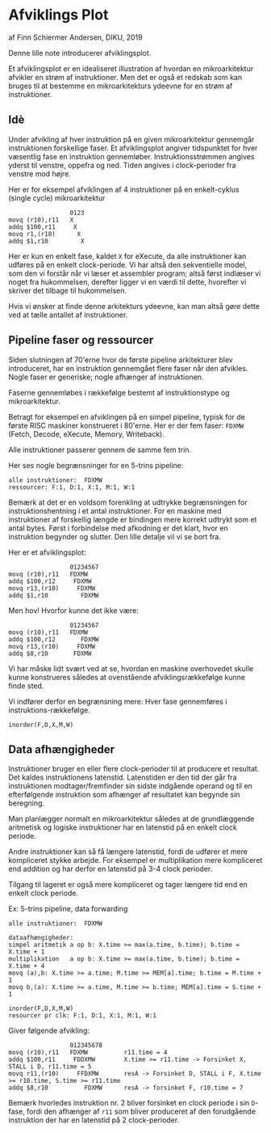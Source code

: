 # Afviklings Plot

af Finn Schiermer Andersen, DIKU, 2019

Denne lille note introducerer afviklingsplot.

Et afviklingsplot er en idealiseret illustration af hvordan en mikroarkitektur
afvikler en strøm af instruktioner. Men det er også et redskab som kan bruges
til at bestemme en mikroarkitekturs ydeevne for en strøm af instruktioner.


## Idè

Under afvikling af hver instruktion på en given mikroarkitektur gennemgår
instruktionen forskellige faser. Et afviklingsplot angiver tidspunktet
for hver væsentlig fase en instruktion gennemløber. Instruktionsstrømmen
angives yderst til venstre, oppefra og ned. Tiden angives i clock-perioder fra
venstre mod højre.

Her er for eksempel afviklingen af 4 instruktioner på en enkelt-cyklus (single cycle) mikroarkitektur
~~~
                 0123
movq (r10),r11   X
addq $100,r11     X
movq r1,(r10)      X
addq $1,r10         X
~~~
Her er kun en enkelt fase, kaldet `X` for eXecute, da alle instruktioner kan udføres på en enkelt clock-periode. Vi har altså den sekventielle model, som den vi forstår når vi læser et assembler program; altså først indlæser vi noget fra hukommelsen, derefter ligger vi en værdi til dette, hvorefter vi skriver det tilbage til hukommelsen.

Hvis vi ønsker at finde denne arkitekturs ydeevne, kan man altså gøre dette ved at tælle antallet af instruktioner.


## Pipeline faser og ressourcer

Siden slutningen af 70'erne hvor de første pipeline arkitekturer blev introduceret, har en instruktion gennemgået flere faser når den afvikles. Nogle faser er generiske; nogle afhænger af instruktionen.

Faserne gennemløbes i rækkefølge bestemt af instruktionstype og mikroarkitektur.

Betragt for eksempel en afviklingen på en simpel pipeline, typisk for de første RISC
maskiner konstrueret i 80'erne. Her er der fem faser: `FDXMW` (Fetch, Decode, eXecute,
Memory, Writeback).

Alle instruktioner passerer gennem de samme fem trin.

Her ses nogle begrænsninger for en 5-trins pipeline:
~~~
alle instruktioner:  FDXMW
ressourcer: F:1, D:1, X:1, M:1, W:1
~~~
Bemærk at det er en voldsom forenkling at udtrykke begrænsningen for
instruktionshentning i et antal instruktioner. For en maskine med instruktioner
af forskellig længde er bindingen mere korrekt udtrykt som et antal bytes.
Først i forbindelse med afkodning er det klart, hvor en instruktion begynder
og slutter. Den lille detalje vil vi se bort fra.

Her er et afviklingsplot:
~~~
                 01234567
movq (r10),r11   FDXMW
addq $100,r12     FDXMW
movq r13,(r10)     FDXMW
addq $1,r10         FDXMW
~~~

Men hov! Hvorfor kunne det ikke være:
~~~
                 01234567
movq (r10),r11   FDXMW
addq $100,r12       FDXMW
movq r13,(r10)     FDXMW
addq $8,r10       FDXMW
~~~
Vi har måske lidt svært ved at se, hvordan en maskine overhovedet skulle
kunne konstrueres således at ovenstående afviklingsrækkefølge kunne finde sted.

Vi indfører derfor en begrænsning mere: Hver fase gennemføres i instruktions-rækkefølge.
~~~
inorder(F,D,X,M,W)
~~~


## Data afhængigheder

Instruktioner bruger en eller flere clock-perioder til at producere et
resultat. Det kaldes instruktionens latenstid. Latenstiden er den tid
der går fra instruktionen modtager/fremfinder sin sidste indgående operand
og til en efterfølgende instruktion som afhænger af resultatet kan begynde
sin beregning.

Man planlægger normalt en mikroarkitektur således at de grundlæggende
aritmetisk og logiske instruktioner har en latenstid på en enkelt clock
periode.

Andre instruktioner kan så få længere latenstid, fordi de udfører et mere
kompliceret stykke arbejde. For eksempel er multiplikation mere kompliceret
end addition og har derfor en latenstid på 3-4 clock perioder.

Tilgang til lageret er også mere kompliceret og tager længere tid end en
enkelt clock periode.

Ex: 5-trins pipeline, data forwarding
~~~
alle instruktioner:  FDXMW

dataafhængigheder:
simpel aritmetik a op b: X.time >= max(a.time, b.time); b.time = X.time + 1
multiplikation   a op b: X.time >= max(a.time, b.time); b.time = X.time + 4
movq (a),b: X.time >= a.time; M.time >= MEM[a].time; b.time = M.time + 1
movq b,(a): X.time >= a.time, M.time >= b.time; MEM[a].time = S.time + 1

inorder(F,D,X,M,W)
resourcer pr clk: F:1, D:1, X:1, M:1, W:1
~~~
Giver følgende afvikling:
~~~
                 012345678
movq (r10),r11   FDXMW          r11.time = 4
addq $100,r11     FDDXMW        X.time >= r11.time -> Forsinket X, STALL i D, r11.time = 5
movq r11,(r10)     FFDXMW       resA -> Forsinket D, STALL i F, X.time >= r10.time, S.time >= r11.time
addq $8,r10          FDXMW      resA -> forsinket F, r10.time = 7
~~~
Bemærk hvorledes instruktion nr. 2 bliver forsinket en clock periode i sin `D`-fase,
fordi den afhænger af `r11` som bliver produceret af den forudgående instruktion
der har en latenstid på 2 clock-perioder.


